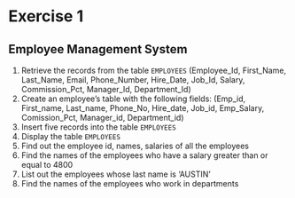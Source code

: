 # Exercise 1
## Employee Management System

1. Retrieve the records from the table `EMPLOYEES` (Employee_Id, First_Name, Last_Name, Email, Phone_Number, Hire_Date, Job_Id, Salary, Commission_Pct, Manager_Id, Department_Id)
2. Create an employee’s table with the following fields: (Emp_id, First_name, Last_name, Phone_No, Hire_date, Job_id, Emp_Salary, Comission_Pct, Manager_id, Department_id)
3. Insert five records into the table `EMPLOYEES`
4. Display the table `EMPLOYEES`
5. Find out the employee id, names, salaries of all the employees
6. Find the names of the employees who have a salary greater than or equal to 4800
7. List out the employees whose last name is ‘AUSTIN’
8. Find the names of the employees who work in departments
